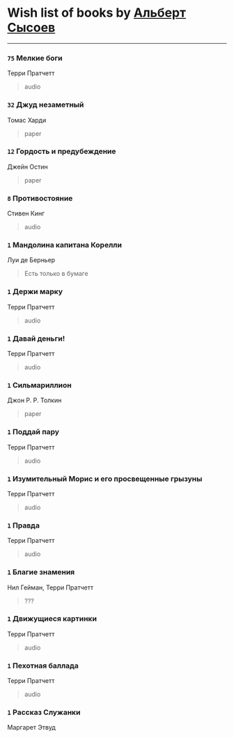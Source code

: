 # Wish list of books by [Альберт Сысоев](http://vk.com/id47446642)
---

### `75` Мелкие боги
Терри Пратчетт
> audio

### `32` Джуд незаметный
Томас Харди
> paper

### `12` Гордость и предубеждение
Джейн Остин
> paper

### `8` Противостояние
Стивен Кинг
> audio

### `1` Мандолина капитана Корелли
Луи де Берньер
> Есть только в бумаге

### `1` Держи марку
Терри Пратчетт
> audio

### `1` Давай деньги!
Терри Пратчетт
> audio

### `1` Сильмариллион
Джон Р. Р. Толкин
> paper

### `1` Поддай пару
Терри Пратчетт
> audio

### `1` Изумительный Морис и его просвещенные грызуны
Терри Пратчетт
> audio

### `1` Правда
Терри Пратчетт
> audio

### `1` Благие знамения
Нил Гейман, Терри Пратчетт
> ???

### `1` Движущиеся картинки
Терри Пратчетт
> audio

### `1` Пехотная баллада
Терри Пратчетт
> audio

### `1` Рассказ Служанки
Маргарет Этвуд

